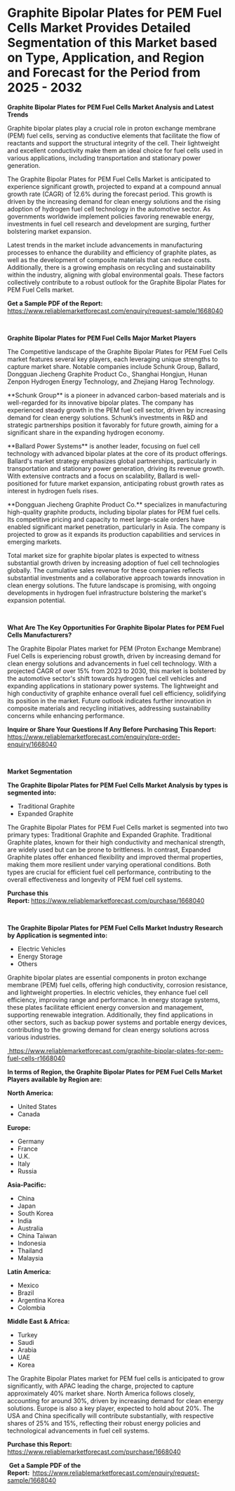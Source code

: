 <p><h1>Graphite Bipolar Plates for PEM Fuel Cells Market Provides Detailed Segmentation of this Market based on Type, Application, and Region and Forecast for the Period from 2025 - 2032</h1></p><p><strong>Graphite Bipolar Plates for PEM Fuel Cells Market Analysis and Latest Trends</strong></p>
<p><p>Graphite bipolar plates play a crucial role in proton exchange membrane (PEM) fuel cells, serving as conductive elements that facilitate the flow of reactants and support the structural integrity of the cell. Their lightweight and excellent conductivity make them an ideal choice for fuel cells used in various applications, including transportation and stationary power generation.</p><p>The Graphite Bipolar Plates for PEM Fuel Cells Market is anticipated to experience significant growth, projected to expand at a compound annual growth rate (CAGR) of 12.6% during the forecast period. This growth is driven by the increasing demand for clean energy solutions and the rising adoption of hydrogen fuel cell technology in the automotive sector. As governments worldwide implement policies favoring renewable energy, investments in fuel cell research and development are surging, further bolstering market expansion.</p><p>Latest trends in the market include advancements in manufacturing processes to enhance the durability and efficiency of graphite plates, as well as the development of composite materials that can reduce costs. Additionally, there is a growing emphasis on recycling and sustainability within the industry, aligning with global environmental goals. These factors collectively contribute to a robust outlook for the Graphite Bipolar Plates for PEM Fuel Cells market.</p></p>
<p><strong>Get a Sample PDF of the Report:&nbsp;</strong> <a href="https://www.reliablemarketforecast.com/enquiry/request-sample/1668040?utm_campaign=3221&utm_medium=2&utm_source=Github&utm_content=ia&utm_term=19042025&utm_id=graphite-bipolar-plates-for-pem-fuel-cells">https://www.reliablemarketforecast.com/enquiry/request-sample/1668040</a></p>
<p>&nbsp;</p>
<p><strong>Graphite Bipolar Plates for PEM Fuel Cells Major Market Players</strong></p>
<p><p>The Competitive landscape of the Graphite Bipolar Plates for PEM Fuel Cells market features several key players, each leveraging unique strengths to capture market share. Notable companies include Schunk Group, Ballard, Dongguan Jiecheng Graphite Product Co., Shanghai Hongjun, Hunan Zenpon Hydrogen Energy Technology, and Zhejiang Harog Technology.</p><p>**Schunk Group** is a pioneer in advanced carbon-based materials and is well-regarded for its innovative bipolar plates. The company has experienced steady growth in the PEM fuel cell sector, driven by increasing demand for clean energy solutions. Schunk’s investments in R&D and strategic partnerships position it favorably for future growth, aiming for a significant share in the expanding hydrogen economy.</p><p>**Ballard Power Systems** is another leader, focusing on fuel cell technology with advanced bipolar plates at the core of its product offerings. Ballard's market strategy emphasizes global partnerships, particularly in transportation and stationary power generation, driving its revenue growth. With extensive contracts and a focus on scalability, Ballard is well-positioned for future market expansion, anticipating robust growth rates as interest in hydrogen fuels rises.</p><p>**Dongguan Jiecheng Graphite Product Co.** specializes in manufacturing high-quality graphite products, including bipolar plates for PEM fuel cells. Its competitive pricing and capacity to meet large-scale orders have enabled significant market penetration, particularly in Asia. The company is projected to grow as it expands its production capabilities and services in emerging markets.</p><p>Total market size for graphite bipolar plates is expected to witness substantial growth driven by increasing adoption of fuel cell technologies globally. The cumulative sales revenue for these companies reflects substantial investments and a collaborative approach towards innovation in clean energy solutions. The future landscape is promising, with ongoing developments in hydrogen fuel infrastructure bolstering the market's expansion potential.</p></p>
<p>&nbsp;</p>
<p><strong>What Are The Key Opportunities For Graphite Bipolar Plates for PEM Fuel Cells Manufacturers?</strong></p>
<p><p>The Graphite Bipolar Plates market for PEM (Proton Exchange Membrane) Fuel Cells is experiencing robust growth, driven by increasing demand for clean energy solutions and advancements in fuel cell technology. With a projected CAGR of over 15% from 2023 to 2030, this market is bolstered by the automotive sector's shift towards hydrogen fuel cell vehicles and expanding applications in stationary power systems. The lightweight and high conductivity of graphite enhance overall fuel cell efficiency, solidifying its position in the market. Future outlook indicates further innovation in composite materials and recycling initiatives, addressing sustainability concerns while enhancing performance.</p></p>
<p><strong>Inquire or Share Your Questions If Any Before Purchasing This Report:</strong> <a href="https://www.reliablemarketforecast.com/enquiry/pre-order-enquiry/1668040?utm_campaign=3221&utm_medium=2&utm_source=Github&utm_content=ia&utm_term=19042025&utm_id=graphite-bipolar-plates-for-pem-fuel-cells">https://www.reliablemarketforecast.com/enquiry/pre-order-enquiry/1668040</a></p>
<p>&nbsp;</p>
<p><strong>Market Segmentation</strong></p>
<p><strong>The Graphite Bipolar Plates for PEM Fuel Cells Market Analysis by types is segmented into:</strong></p>
<p><ul><li>Traditional Graphite</li><li>Expanded Graphite</li></ul></p>
<p><p>The Graphite Bipolar Plates for PEM Fuel Cells market is segmented into two primary types: Traditional Graphite and Expanded Graphite. Traditional Graphite plates, known for their high conductivity and mechanical strength, are widely used but can be prone to brittleness. In contrast, Expanded Graphite plates offer enhanced flexibility and improved thermal properties, making them more resilient under varying operational conditions. Both types are crucial for efficient fuel cell performance, contributing to the overall effectiveness and longevity of PEM fuel cell systems.</p></p>
<p><strong>Purchase this Report:&nbsp;</strong><a href="https://www.reliablemarketforecast.com/purchase/1668040?utm_campaign=3221&utm_medium=2&utm_source=Github&utm_content=ia&utm_term=19042025&utm_id=graphite-bipolar-plates-for-pem-fuel-cells">https://www.reliablemarketforecast.com/purchase/1668040</a></p>
<p>&nbsp;</p>
<p><strong>The Graphite Bipolar Plates for PEM Fuel Cells Market Industry Research by Application is segmented into:</strong></p>
<p><ul><li>Electric Vehicles</li><li>Energy Storage</li><li>Others</li></ul></p>
<p><p>Graphite bipolar plates are essential components in proton exchange membrane (PEM) fuel cells, offering high conductivity, corrosion resistance, and lightweight properties. In electric vehicles, they enhance fuel cell efficiency, improving range and performance. In energy storage systems, these plates facilitate efficient energy conversion and management, supporting renewable integration. Additionally, they find applications in other sectors, such as backup power systems and portable energy devices, contributing to the growing demand for clean energy solutions across various industries.</p></p>
<p><a href="https://www.reliablemarketforecast.com/graphite-bipolar-plates-for-pem-fuel-cells-r1668040?utm_campaign=3221&utm_medium=2&utm_source=Github&utm_content=ia&utm_term=19042025&utm_id=graphite-bipolar-plates-for-pem-fuel-cells">&nbsp;https://www.reliablemarketforecast.com/graphite-bipolar-plates-for-pem-fuel-cells-r1668040</a></p>
<p><strong>In terms of Region, the Graphite Bipolar Plates for PEM Fuel Cells Market Players available by Region are:</strong></p>
<p>
    <p> <strong> North America: </strong>
        <ul>
            <li>United States</li>
            <li>Canada</li>
        </ul>
        </p> 
    <p> <strong> Europe: </strong>
        <ul>
            <li>Germany</li>
            <li>France</li>
            <li>U.K.</li>
            <li>Italy</li>
            <li>Russia</li>
        </ul>
        </p> 
    <p> <strong> Asia-Pacific: </strong>
        <ul>
            <li>China</li>
            <li>Japan</li>
            <li>South Korea</li>
            <li>India</li>
            <li>Australia</li>
            <li>China Taiwan</li>
            <li>Indonesia</li>
            <li>Thailand</li>
            <li>Malaysia</li>
        </ul>
        </p> 
    <p> <strong> Latin America: </strong>
        <ul>
            <li>Mexico</li>
            <li>Brazil</li>
            <li>Argentina Korea</li>
            <li>Colombia</li>
        </ul>
        </p> 
    <p> <strong> Middle East & Africa: </strong>
        <ul>
            <li>Turkey</li>
            <li>Saudi</li>
            <li>Arabia</li>
            <li>UAE</li>
            <li>Korea</li>
        </ul>
    </p>
    </p>
<p><p>The Graphite Bipolar Plates market for PEM fuel cells is anticipated to grow significantly, with APAC leading the charge, projected to capture approximately 40% market share. North America follows closely, accounting for around 30%, driven by increasing demand for clean energy solutions. Europe is also a key player, expected to hold about 20%. The USA and China specifically will contribute substantially, with respective shares of 25% and 15%, reflecting their robust energy policies and technological advancements in fuel cell systems.</p></p>
<p><strong>Purchase this Report: </strong><a href="https://www.reliablemarketforecast.com/purchase/1668040?utm_campaign=3221&utm_medium=2&utm_source=Github&utm_content=ia&utm_term=19042025&utm_id=graphite-bipolar-plates-for-pem-fuel-cells">https://www.reliablemarketforecast.com/purchase/1668040</a></p>
<p>&nbsp;<strong>Get a Sample PDF of the Report:&nbsp;&nbsp;</strong><a href="https://www.reliablemarketforecast.com/enquiry/request-sample/1668040?utm_campaign=3221&utm_medium=2&utm_source=Github&utm_content=ia&utm_term=19042025&utm_id=graphite-bipolar-plates-for-pem-fuel-cells">https://www.reliablemarketforecast.com/enquiry/request-sample/1668040</a></p>
<p><strong></strong></p>
<p><p></p><p></p><p></p></p>